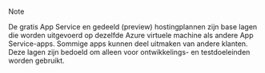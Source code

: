 > [!NOTE]
> De gratis App Service en gedeeld (preview) hostingplannen zijn base lagen die worden uitgevoerd op dezelfde Azure virtuele machine als andere App Service-apps. Sommige apps kunnen deel uitmaken van andere klanten. Deze lagen zijn bedoeld om alleen voor ontwikkelings- en testdoeleinden worden gebruikt.
>
